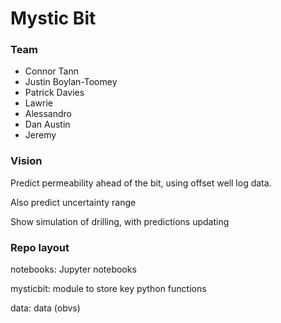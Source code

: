 # Mystic Bit

### Team

* Connor Tann
* Justin Boylan-Toomey
* Patrick Davies
* Lawrie
* Alessandro
* Dan Austin
* Jeremy

### Vision

Predict permeability ahead of the bit, using offset well log data.

Also predict uncertainty range

Show simulation of drilling, with predictions updating

### Repo layout

notebooks: Jupyter notebooks

mysticbit: module to store key python functions

data: data (obvs)
